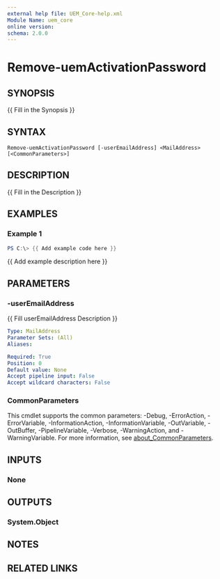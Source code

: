 ```yaml
---
external help file: UEM_Core-help.xml
Module Name: uem_core
online version:
schema: 2.0.0
---
```


# Remove-uemActivationPassword

## SYNOPSIS
{{ Fill in the Synopsis }}

## SYNTAX

```
Remove-uemActivationPassword [-userEmailAddress] <MailAddress> [<CommonParameters>]
```

## DESCRIPTION
{{ Fill in the Description }}

## EXAMPLES

### Example 1
```powershell
PS C:\> {{ Add example code here }}
```

{{ Add example description here }}

## PARAMETERS

### -userEmailAddress
{{ Fill userEmailAddress Description }}

```yaml
Type: MailAddress
Parameter Sets: (All)
Aliases:

Required: True
Position: 0
Default value: None
Accept pipeline input: False
Accept wildcard characters: False
```

### CommonParameters
This cmdlet supports the common parameters: -Debug, -ErrorAction, -ErrorVariable, -InformationAction, -InformationVariable, -OutVariable, -OutBuffer, -PipelineVariable, -Verbose, -WarningAction, and -WarningVariable. For more information, see [about_CommonParameters](http://go.microsoft.com/fwlink/?LinkID=113216).

## INPUTS

### None

## OUTPUTS

### System.Object
## NOTES

## RELATED LINKS

